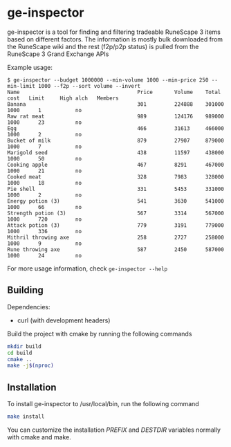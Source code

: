 # ge-inspector

ge-inspector is a tool for finding and filtering tradeable RuneScape 3 items based on different factors. The information is mostly bulk downloaded from the RuneScape wiki and the rest (f2p/p2p status) is pulled from the RuneScape 3 Grand Exchange APIs

Example usage:
```
$ ge-inspector --budget 1000000 --min-volume 1000 --min-price 250 --min-limit 1000 --f2p --sort volume --invert
Name                                      Price       Volume    Total cost   Limit     High alch   Members
Banana                                    301         224888    301000       1000      1           no
Raw rat meat                              989         124176    989000       1000      23          no
Egg                                       466         31613     466000       1000      2           no
Bucket of milk                            879         27907     879000       1000      7           no
Marigold seed                             438         11597     438000       1000      50          no
Cooking apple                             467         8291      467000       1000      21          no
Cooked meat                               328         7983      328000       1000      18          no
Pie shell                                 331         5453      331000       1000      2           no
Energy potion (3)                         541         3630      541000       1000      66          no
Strength potion (3)                       567         3314      567000       1000      720         no
Attack potion (3)                         779         3191      779000       1000      336         no
Mithril throwing axe                      258         2727      258000       1000      9           no
Rune throwing axe                         587         2450      587000       1000      24          no
```

For more usage information, check `ge-inspector --help`

## Building
Dependencies:
- curl (with development headers)

Build the project with cmake by running the following commands
```sh
mkdir build
cd build
cmake ..
make -j$(nproc)
```

## Installation
To install ge-inspector to /usr/local/bin, run the following command
```sh
make install
```
You can customize the installation *PREFIX* and *DESTDIR* variables normally with cmake and make.
